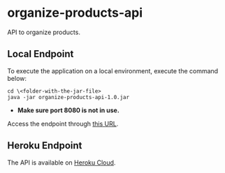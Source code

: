 # organize-products-api
API to organize products.

## Local Endpoint
To execute the application on a local environment, execute the command below:

```
cd \<folder-with-the-jar-file>
java -jar organize-products-api-1.0.jar
```

* **Make sure port 8080 is not in use.**

Access the endpoint through [this URL](https://localhost:8080/organize-products-api/v1/products/organize).

## Heroku Endpoint
The API is available on [Heroku Cloud](https://ancient-gorge-51255.herokuapp.com/organize-products-api/v1/products/organize).


